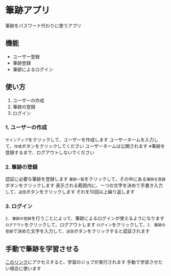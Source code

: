 # 筆跡アプリ
筆跡をパスワード代わりに使うアプリ

## 機能
 - ユーザー登録
 - 筆跡登録
 - 筆跡によるログイン

## 使い方
 1. ユーザーの作成
 2. 筆跡の登録
 3. ログイン

### 1. ユーザーの作成
`サインアップ`をクリックして、ユーザーを作成します
ユーザーネームを入力して、`作成`ボタンをクリックしてください
ユーザーネームは公開されます
※筆跡を登録するまで、ログアウトしないでください

### 2. 筆跡の登録
認証に必要な筆跡を登録します
`筆跡一覧`をクリックして、その中にある`筆跡を登録`ボタンをクリックします
表示される範囲内に、一つの文字を決めて手書き入力して、`送信`ボタンをクリックします
それを10回以上繰り返します

### 3. ログイン
`2. 筆跡の登録`を行うことによって、筆跡によるログインが使えるようになります
`ログアウト`をクリックして、ログアウトします
`ログイン`をクリックして、`2. 筆跡の登録`で決めた文字を入力して、`送信`ボタンをクリックすると認証されます

## 手動で筆跡を学習させる
[このリンク](/learn)にアクセスすると、学習のジョブが実行されます
手動で学習させたい場合に使います
